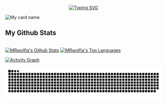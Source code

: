 <p align="center">
    <a href="https://git.io/J0hKr">
        <img
        src="https://readme-typing-svg.herokuapp.com?color=F70027&center=true&vCenter=true&multiline=true&width=500&height=70&lines=Welcome+MR+Wolfia+Github+Profile."
            alt="Typing SVG"
        />
    </a>
</p>

![My card name](https://cardivo.vercel.app/api?name=MR%20WOLFIA&description=Hi,%20i%27m%20a%20%20%20simple%20developer%20Nice%20to%20meet%20you%20%F0%9F%91%8B&image=https://avatars.githubusercontent.com/u/84913793?v=4&backgroundColor=%23ecf0f1&github=MRwolfia&pattern=leaf&colorPattern=%23eaeaea)
</p>

## My Github Stats

  <br/>
    <a href="https://github.com/MRwolfia/-github-readme-stats/tree/main"><img alt="MRwolfia's Github Stats" src="https://github-readme-stats.vercel.app/api?username=MRwolfia&show_icons=true&count_private=true&theme=react&hide_border=true&bg_color=0D1117" /></a>
  <a href="https://github.com/MRwolfia/-github-readme-stats/tree/main"><img alt="MRwolfia's Top Languages" src="https://github-readme-stats.vercel.app/api/top-langs/?username=MRwolfia&langs_count=8&count_private=true&layout=compact&theme=react&hide_border=true&bg_color=0D1117" /></a>
  <br/>

<a href="https://github.com/MRwolfia/github-readme-activity-graph"><img alt="Activity Graph" src="https://activity-graph.herokuapp.com/graph?username=MRwolfia&bg_color=0d1117&color=42aa15&line=e41890&point=FFFFFF&hide_border=true" /></a>

<div align="center">

 [![Run on Repl.it](https://github.com/Platane/snk/raw/output/github-contribution-grid-snake.svg)](https://github/MRwolfia)
 
 <div align="left">



<!---
MRwolfia/MRwolfia is a ✨ special ✨ repository because its `README.md` (this file) appears on your GitHub profile.
You can click the Preview link to take a look at your changes.
--->
